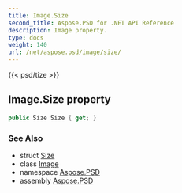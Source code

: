 ```yaml
---
title: Image.Size
second_title: Aspose.PSD for .NET API Reference
description: Image property. 
type: docs
weight: 140
url: /net/aspose.psd/image/size/
---
```

{{< psd/tize >}}
## Image.Size property

```csharp
public Size Size { get; }
```

### See Also

* struct [Size](../../size/)
* class [Image](../)
* namespace [Aspose.PSD](../../image/)
* assembly [Aspose.PSD](../../../)


